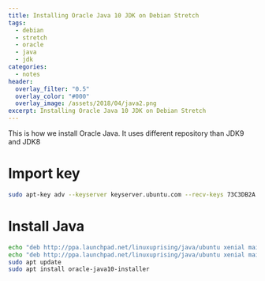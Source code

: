 ```yaml
---
title: Installing Oracle Java 10 JDK on Debian Stretch
tags:
  - debian
  - stretch
  - oracle
  - java
  - jdk
categories:
  - notes
header:
  overlay_filter: "0.5"
  overlay_color: "#000"
  overlay_image: /assets/2018/04/java2.png
excerpt: Installing Oracle Java 10 JDK on Debian Stretch
---
```


This is how we install Oracle Java. It uses different repository than JDK9 and JDK8

# Import key
```bash
sudo apt-key adv --keyserver keyserver.ubuntu.com --recv-keys 73C3DB2A
```

# Install Java
```bash
echo "deb http://ppa.launchpad.net/linuxuprising/java/ubuntu xenial main " | sudo tee -a /etc/apt/sources.list.d/linux-uprising_java.list
echo "deb http://ppa.launchpad.net/linuxuprising/java/ubuntu xenial main " | sudo tee -a /etc/apt/sources.list.d/linux-uprising_java.list
sudo apt update
sudo apt install oracle-java10-installer
```

